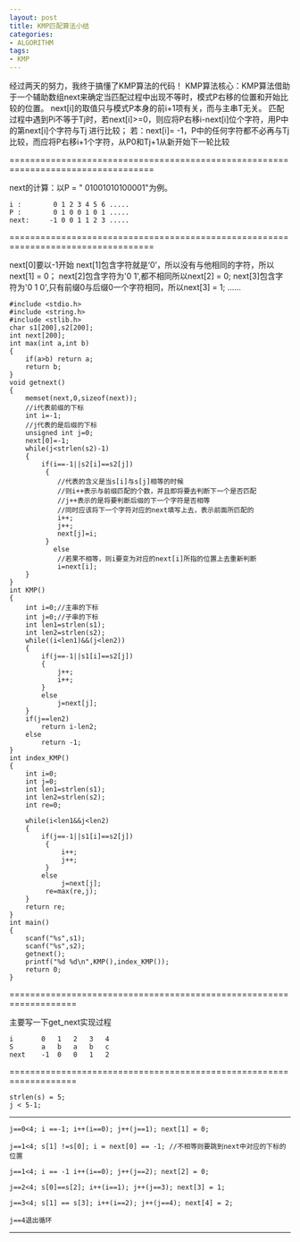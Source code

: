 ```yaml
---
layout: post
title: KMP匹配算法小结
categories:
- ALGORITHM
tags:
- KMP
---
```


经过两天的努力，我终于搞懂了KMP算法的代码！
KMP算法核心：KMP算法借助于一个辅助数组next来确定当匹配过程中出现不等时，模式P右移的位置和开始比较的位置。
next[i]的取值只与模式P本身的前i+1项有关，而与主串T无关。
匹配过程中遇到Pi不等于Tj时，若next[i]>=0，则应将P右移i-next[i]位个字符，用P中的第next[i]个字符与Tj 进行比较；
若：next[i]= -1，P中的任何字符都不必再与Tj比较，而应将P右移i+1个字符，从P0和Tj+1从新开始下一轮比较

==================================================================================

next的计算：以P = " 01001010100001"为例。
    
    i :        0 1 2 3 4 5 6 .....
    P :        0 1 0 0 1 0 1 .....
    next:     -1 0 0 1 1 2 3 .....

==================================================================================

next[0]要以-1开始
next[1]包含字符就是‘0’，所以没有与他相同的字符，所以next[1] = 0；
next[2]包含字符为'0 1',都不相同所以next[2] = 0;
next[3]包含字符为'0 1 0',只有前缀0与后缀0一个字符相同，所以next[3] = 1;
……

    
    #include <stdio.h>
    #include <string.h>
    #include <stlib.h>
    char s1[200],s2[200];
    int next[200];
    int max(int a,int b)
    {
        if(a>b) return a;
        return b;
    }
    void getnext()
    {
        memset(next,0,sizeof(next));
        //i代表前缀的下标
        int i=-1;
        //j代表的是后缀的下标
        unsigned int j=0;
        next[0]=-1;
        while(j<strlen(s2)-1)
        {
            if(i==-1||s2[i]==s2[j])
             {
                //代表的含义是当s[i]与s[j]相等的时候
                //则i++表示与前缀匹配的个数，并且即将要去判断下一个是否匹配
                //j++表示的是将要判断后缀的下一个字符是否相等
                //同时应该将下一个字符对应的next填写上去，表示前面所匹配的
                i++; 
                j++;  
                next[j]=i;
             }
               else
                //若果不相等，则i要变为对应的next[i]所指的位置上去重新判断
                i=next[i];
        }
    }
    int KMP()
    {
        int i=0;//主串的下标
        int j=0;//子串的下标
        int len1=strlen(s1);
        int len2=strlen(s2);
        while((i<len1)&&(j<len2))
        {
            if(j==-1||s1[i]==s2[j]) 
            {
                j++;
                i++;
            }
            else
                j=next[j];
        }
        if(j==len2) 
            return i-len2;
        else
            return -1;
    }
    int index_KMP()
    {
        int i=0;
        int j=0;
        int len1=strlen(s1);
        int len2=strlen(s2);
        int re=0;
    
        while(i<len1&&j<len2)
        {
            if(j==-1||s1[i]==s2[j])
             {
                 i++;
                 j++;
             }
            else
                 j=next[j];
             re=max(re,j);
        }
        return re;
    }
    int main()
    {
        scanf("%s",s1);
        scanf("%s",s2);
        getnext();
        printf("%d %d\n",KMP(),index_KMP());
        return 0;
    }


===================================================================

主要写一下get_next实现过程

    i       0   1   2   3   4
    S       a   b   a   b   c
    next    -1  0   0   1   2

===================================================================

    strlen(s) = 5;
    j < 5-1;
    
---------------------------------------------------------------------------------------------
    j==0<4; i ==-1; i++(i==0); j++(j==1); next[1] = 0;
    
    j==1<4; s[1] !=s[0]; i = next[0] == -1; //不相等则要跳到next中对应的下标的位置
    
    j==1<4; i == -1 i++(i==0); j++(j==2); next[2] = 0;
    
    j==2<4; s[0]==s[2]; i++(i==1); j++(j==3); next[3] = 1;
    
    j==3<4; s[1] == s[3]; i++(i==2); j++(j==4); next[4] = 2;
    
    j==4退出循环
---------------------------------------------------------------------------------------------

	 	 	 	
